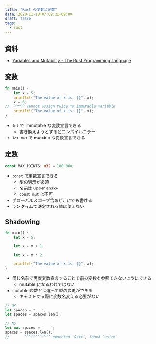 ```yaml
---
title: "Rust の変数と定数"
date: 2020-11-18T07:09:31+09:00
draft: false
tags:
  - rust
---
```


## 資料

- [Variables and Mutability - The Rust Programming Language](https://doc.rust-lang.org/book/ch03-01-variables-and-mutability.html)

## 変数

```rust
fn main() {
    let x = 5;
    println!("The value of x is: {}", x);
    x = 6;
//  ^^^^^ cannot assign twice to immutable variable
    println!("The value of x is: {}", x);
}
```

- `let` で immutable な変数宣言できる
    - 書き換えようとするとコンパイルエラー
- `let mut` で mutable な変数宣言できる


## 定数

```rust
const MAX_POINTS: u32 = 100_000;
```

- `const` で定数宣言できる
    - 型の明示が必須
    - 名前は upper snake
    - `const mut` は不可
- グローバルスコープ含めどこにでも書ける
- ランタイムで決定される値は使えない


## Shadowing

```rust
fn main() {
    let x = 5;

    let x = x + 1;

    let x = x * 2;

    println!("The value of x is: {}", x);
}
```

- 同じ名前で再度変数宣言することで前の変数を参照できないようにできる
    - mutable になるわけではない
- mutable 変数とは違って型の変更ができる
    - キャストする際に変数名変える必要がない

```rust
// OK
let spaces = "   ";
let spaces = spaces.len();
```

```rust
// NG
let mut spaces = "   ";
spaces = spaces.len();
//       ^^^^^^^^^^^^ expected `&str`, found `usize`
```
